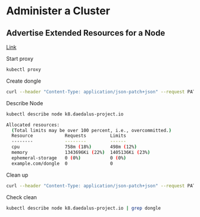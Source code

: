 # Administer a Cluster

## Advertise Extended Resources for a Node

[Link](https://kubernetes.io/docs/tasks/administer-cluster/extended-resource-node/)

Start proxy
```bash
kubectl proxy
```

Create dongle
```bash
curl --header "Content-Type: application/json-patch+json" --request PATCH --data '[{"op": "add", "path": "/status/capacity/example.com~1dongle", "value": "4"}]' http://localhost:8001/api/v1/nodes/k8.daedalus-project.io/status
```

Describe Node
```bash
kubectl describe node k8.daedalus-project.io

Allocated resources:
  (Total limits may be over 100 percent, i.e., overcommitted.)
  Resource            Requests         Limits
  --------            --------         ------
  cpu                 758m (18%)       498m (12%)
  memory              1343696Ki (22%)  1405136Ki (23%)
  ephemeral-storage   0 (0%)           0 (0%)
  example.com/dongle  0                0
```

Clean up
```bash
curl --header "Content-Type: application/json-patch+json" --request PATCH --data '[{"op": "remove", "path": "/status/capacity/example.com~1dongle"}]' http://localhost:8001/api/v1/nodes/k8.daedalus-project.io/status
```

Check clean
```bash
kubectl describe node k8.daedalus-project.io | grep dongle
```
